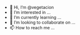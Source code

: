 - 👋 Hi, I’m @vegetacion
- 👀 I’m interested in ...
- 🌱 I’m currently learning ...
- 💞️ I’m looking to collaborate on ...
- 📫 How to reach me ...

<!---
vegetacion/vegetacion is a ✨ special ✨ repository because its `README.md` (this file) appears on your GitHub profile.
You can click the Preview link to take a look at your changes.
--->
